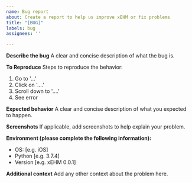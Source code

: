 ```yaml
---
name: Bug report
about: Create a report to help us improve xEHM or fix problems
title: "[BUG]"
labels: bug
assignees: ''

---
```


**Describe the bug**
A clear and concise description of what the bug is.

**To Reproduce**
Steps to reproduce the behavior:
1. Go to '...'
2. Click on '....'
3. Scroll down to '....'
4. See error

**Expected behavior**
A clear and concise description of what you expected to happen.

**Screenshots**
If applicable, add screenshots to help explain your problem.

**Environment (please complete the following information):**
 - OS: [e.g. iOS]
 - Python [e.g. 3.7.4]
 - Version [e.g. xEHM 0.0.1]

**Additional context**
Add any other context about the problem here.
